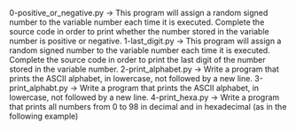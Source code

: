 0-positive_or_negative.py -> This program will assign a random signed number to the variable number each time it is executed. Complete the source code in order to print whether the number stored in the variable number is positive or negative.
1-last_digit.py -> This program will assign a random signed number to the variable number each time it is executed. Complete the source code in order to print the last digit of the number stored in the variable number.
2-print_alphabet.py -> Write a program that prints the ASCII alphabet, in lowercase, not followed by a new line.
3-print_alphabt.py -> Write a program that prints the ASCII alphabet, in lowercase, not followed by a new line.
4-print_hexa.py -> Write a program that prints all numbers from 0 to 98 in decimal and in hexadecimal (as in the following example)

